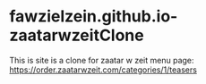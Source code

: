 # fawzielzein.github.io-zaatarwzeitClone

This is site is a clone for zaatar w zeit menu page: https://order.zaatarwzeit.com/categories/1/teasers
